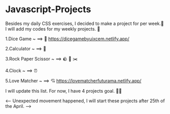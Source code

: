 # Javascript-Projects

Besides my daily CSS exercises, I decided to make a project for per week.🚀 I will add my codes for my weekly projects. 🙌

1.Dice Game ~ ==> 🎲  https://dicegamebyuixcem.netlify.app/


2.Calculator ~ ==> 🧮 


3.Rock Paper Scissor ~  ==> 🪨 📃 ✂️


4.Clock ~ ==> ⏰

5.Love Matcher ~ ==> 💘  https://lovematcherfuturama.netlify.app/


I will update this list. For now, I have 4 projects goal. 💪🦩

<-- Unexpected movement happened, I will start these projects after 25th of the April. -->
